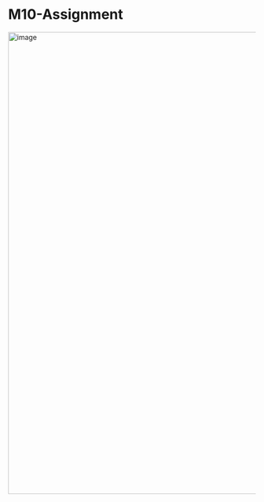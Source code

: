 # M10-Assignment
 
<img width="941" alt="image" src="https://user-images.githubusercontent.com/91334065/162638668-f0f19e39-7c98-433a-ab62-ec34779221be.png">
